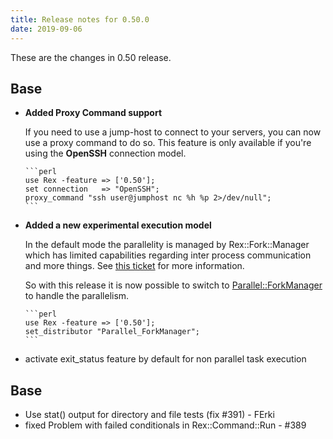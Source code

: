 ```yaml
---
title: Release notes for 0.50.0
date: 2019-09-06
---
```


These are the changes in 0.50 release.

## Base

-   **Added Proxy Command support**

    If you need to use a jump-host to connect to your servers, you can now use a proxy command to do so. This feature is only available if you're using the **OpenSSH** connection model.

        ```perl
        use Rex -feature => ['0.50'];
        set connection   => "OpenSSH";
        proxy_command "ssh user@jumphost nc %h %p 2>/dev/null";
        ```

-   **Added a new experimental execution model**

    In the default mode the parallelity is managed by Rex::Fork::Manager which has limited capabilities regarding inter process communication and more things. See [this ticket](https://github.com/RexOps/Rex/issues/295) for more information.

    So with this release it is now possible to switch to [Parallel::ForkManager](https://metacpan.org/pod/Parallel::ForkManager) to handle the parallelism.

        ```perl
        use Rex -feature => ['0.50'];
        set_distributor "Parallel_ForkManager";
        ```

-   activate exit\_status feature by default for non parallel task execution

## Base

-   Use stat() output for directory and file tests (fix \#391) - FErki
-   fixed Problem with failed conditionals in Rex::Command::Run - \#389

